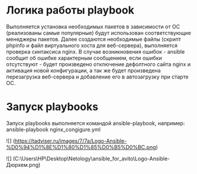 # Логика работы playbook
Выполняется установка необходимых пакетов в зависимости от ОС (реализованы самые популярные) будут использован соответствующие менеджеры пакетов. Далее создаются необходимые файлы (скрипт phpinfo и файл виртуального хоста для веб-сервера), выполняется проверка синтаксиса nginx. В случае возникновения ошибок - ansible сообщит об ошибке характерным сообщением, если ошибки отсутствуют - будет произведено отключение дефолтного сайта nginx и активация новой конфигурации, а так же будет произведена перезагрузка веб-сервера и добавление его в автозагрузку при старте ОС.

# Запуск playbooks
Запуск playbooks выполняется командой ansible-playbook, например: ansible-playbook nginx_congigure.yml

![] (https://tadviser.ru/images/7/7a/Logo-Ansible-%D0%94%D1%8E%D1%80%D1%85%D0%B5%D0%BC.png)

![] (C:\Users\HP\Desktop\Netology\ansible_for_avito\Logo-Ansible-Дюрхем.png)